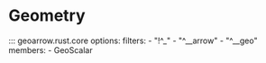 # Geometry

::: geoarrow.rust.core
    options:
      filters:
        - "!^_"
        - "^__arrow"
        - "^__geo"
      members:
        - GeoScalar
